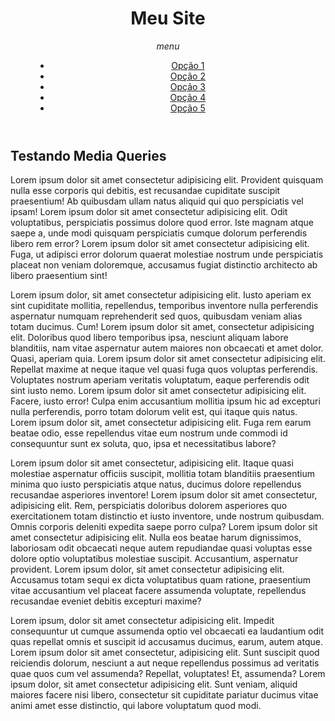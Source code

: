 <!DOCTYPE html>
<html lang="pt-br">
<head>
    <meta charset="UTF-8">
    <meta http-equiv="X-UA-Compatible" content="IE=edge">
    <meta name="viewport" content="width=device-width, initial-scale=1.0">
    <title>Modelo de Site</title>
    <link href="https://fonts.googleapis.com/icon?family=Material+Icons" rel="stylesheet" />
    <link rel="stylesheet" href="estilos/style.css">
    <link rel="stylesheet" href="estilos/mediaquery.css">
</head>
<body onresize="mudouTamanho()">
    <header>
        <h1>Meu Site</h1>
        <i id="burguer" class="material-icons" onclick="clickmenu()">menu</i>
        <menu id="itens">
            <ul>
                <li><a href="#">Opção 1</a></li>
                <li><a href="#">Opção 2</a></li>
                <li><a href="#">Opção 3</a></li>
                <li><a href="#">Opção 4</a></li>
                <li><a href="#">Opção 5</a></li>
            </ul>
        </menu>
    </header>
    <main>
        <article>
            <h2>Testando Media Queries</h2>
            <p>Lorem ipsum dolor sit amet consectetur adipisicing elit. Provident quisquam nulla esse corporis qui debitis, est recusandae cupiditate suscipit praesentium! Ab quibusdam ullam natus aliquid qui quo perspiciatis vel ipsam! Lorem ipsum dolor sit amet consectetur adipisicing elit. Odit voluptatibus, perspiciatis possimus dolore quod error. Iste magnam atque saepe a, unde modi quisquam perspiciatis cumque dolorum perferendis libero rem error? Lorem ipsum dolor sit amet consectetur adipisicing elit. Fuga, ut adipisci error dolorum quaerat molestiae nostrum unde perspiciatis placeat non veniam doloremque, accusamus fugiat distinctio architecto ab libero praesentium sint!</p>
            <p>Lorem ipsum dolor, sit amet consectetur adipisicing elit. Iusto aperiam ex sint cupiditate mollitia, repellendus, temporibus inventore nulla perferendis aspernatur numquam reprehenderit sed quos, quibusdam veniam alias totam ducimus. Cum! Lorem ipsum dolor sit amet, consectetur adipisicing elit. Doloribus quod libero temporibus ipsa, nesciunt aliquam labore blanditiis, nam vitae aspernatur autem maiores non obcaecati et amet dolor. Quasi, aperiam quia. Lorem ipsum dolor sit amet consectetur adipisicing elit. Repellat maxime at neque itaque vel quasi fuga quos voluptas perferendis. Voluptates nostrum aperiam veritatis voluptatum, eaque perferendis odit sint iusto nemo. Lorem ipsum dolor sit amet consectetur adipisicing elit. Facere, iusto error! Culpa enim accusantium mollitia ipsum hic ad excepturi nulla perferendis, porro totam dolorum velit est, qui itaque quis natus. Lorem ipsum dolor sit, amet consectetur adipisicing elit. Fuga rem earum beatae odio, esse repellendus vitae eum nostrum unde commodi id consequuntur sunt ex soluta, quo, ipsa et necessitatibus labore?</p>
            <p>Lorem ipsum dolor sit amet consectetur, adipisicing elit. Itaque quasi molestiae aspernatur officiis suscipit, mollitia totam blanditiis praesentium minima quo iusto perspiciatis atque natus, ducimus dolore repellendus recusandae asperiores inventore! Lorem ipsum dolor sit amet consectetur, adipisicing elit. Rem, perspiciatis doloribus dolorem asperiores quo exercitationem totam distinctio et iusto inventore, unde nostrum quibusdam. Omnis corporis deleniti expedita saepe porro culpa? Lorem ipsum dolor sit amet consectetur adipisicing elit. Nulla eos beatae harum dignissimos, laboriosam odit obcaecati neque autem repudiandae quasi voluptas esse dolore optio voluptatibus molestiae suscipit. Accusantium, aspernatur provident. Lorem ipsum dolor, sit amet consectetur adipisicing elit. Accusamus totam sequi ex dicta voluptatibus quam ratione, praesentium vitae accusantium vel placeat facere assumenda voluptate, repellendus recusandae eveniet debitis excepturi maxime?</p>
            <p>Lorem ipsum, dolor sit amet consectetur adipisicing elit. Impedit consequuntur ut cumque assumenda optio vel obcaecati ea laudantium odit quas repellat omnis et suscipit id accusamus ducimus, earum, autem atque. Lorem ipsum dolor sit amet consectetur, adipisicing elit. Sunt suscipit quod reiciendis dolorum, nesciunt a aut neque repellendus possimus ad veritatis quae quos cum vel assumenda? Repellat, voluptates! Et, assumenda? Lorem ipsum dolor, sit amet consectetur adipisicing elit. Sunt veniam, aliquid maiores facere nisi libero, consectetur sit cupiditate pariatur ducimus vitae animi amet esse distinctio, qui labore voluptatum quod modi.</p>
        </article>
    </main>
    <script src="estilos/script.js"></script>
</body>
</html>
